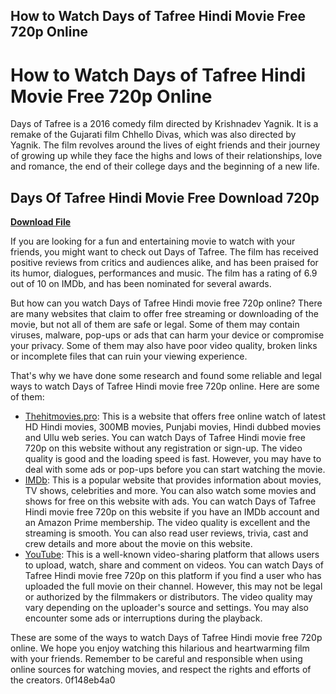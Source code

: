 ## How to Watch Days of Tafree Hindi Movie Free 720p Online

  
# How to Watch Days of Tafree Hindi Movie Free 720p Online
 
Days of Tafree is a 2016 comedy film directed by Krishnadev Yagnik. It is a remake of the Gujarati film Chhello Divas, which was also directed by Yagnik. The film revolves around the lives of eight friends and their journey of growing up while they face the highs and lows of their relationships, love and romance, the end of their college days and the beginning of a new life.
 
## Days Of Tafree Hindi Movie Free Download 720p


[**Download File**](https://www.google.com/url?q=https%3A%2F%2Ftiurll.com%2F2tK1R4&sa=D&sntz=1&usg=AOvVaw3_0JcHSS4qKNxZDlAUpwuT)

 
If you are looking for a fun and entertaining movie to watch with your friends, you might want to check out Days of Tafree. The film has received positive reviews from critics and audiences alike, and has been praised for its humor, dialogues, performances and music. The film has a rating of 6.9 out of 10 on IMDb, and has been nominated for several awards.
 
But how can you watch Days of Tafree Hindi movie free 720p online? There are many websites that claim to offer free streaming or downloading of the movie, but not all of them are safe or legal. Some of them may contain viruses, malware, pop-ups or ads that can harm your device or compromise your privacy. Some of them may also have poor video quality, broken links or incomplete files that can ruin your viewing experience.
 
That's why we have done some research and found some reliable and legal ways to watch Days of Tafree Hindi movie free 720p online. Here are some of them:
 
- [Thehitmovies.pro](https://thehitmovies.pro/days-of-tafree-2016-hindi-720p-bluray/): This is a website that offers free online watch of latest HD Hindi movies, 300MB movies, Punjabi movies, Hindi dubbed movies and Ullu web series. You can watch Days of Tafree Hindi movie free 720p on this website without any registration or sign-up. The video quality is good and the loading speed is fast. However, you may have to deal with some ads or pop-ups before you can start watching the movie.
- [IMDb](https://www.imdb.com/title/tt5909308/): This is a popular website that provides information about movies, TV shows, celebrities and more. You can also watch some movies and shows for free on this website with ads. You can watch Days of Tafree Hindi movie free 720p on this website if you have an IMDb account and an Amazon Prime membership. The video quality is excellent and the streaming is smooth. You can also read user reviews, trivia, cast and crew details and more about the movie on this website.
- [YouTube](https://www.youtube.com/watch?v=K4_wNmNSgNM): This is a well-known video-sharing platform that allows users to upload, watch, share and comment on videos. You can watch Days of Tafree Hindi movie free 720p on this platform if you find a user who has uploaded the full movie on their channel. However, this may not be legal or authorized by the filmmakers or distributors. The video quality may vary depending on the uploader's source and settings. You may also encounter some ads or interruptions during the playback.

These are some of the ways to watch Days of Tafree Hindi movie free 720p online. We hope you enjoy watching this hilarious and heartwarming film with your friends. Remember to be careful and responsible when using online sources for watching movies, and respect the rights and efforts of the creators.
 0f148eb4a0
